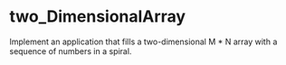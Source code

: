 # two_DimensionalArray

Implement an application that fills a two-dimensional M * N array with a sequence of numbers in a spiral.
